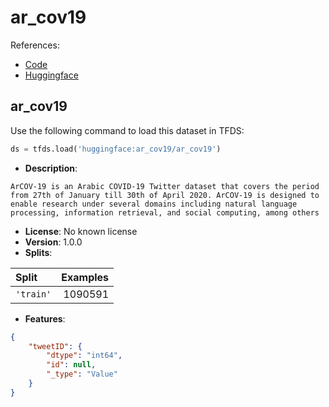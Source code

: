 # ar_cov19

References:

*   [Code](https://github.com/huggingface/datasets/blob/master/datasets/ar_cov19)
*   [Huggingface](https://huggingface.co/datasets/ar_cov19)


## ar_cov19


Use the following command to load this dataset in TFDS:

```python
ds = tfds.load('huggingface:ar_cov19/ar_cov19')
```

*   **Description**:

```
ArCOV-19 is an Arabic COVID-19 Twitter dataset that covers the period from 27th of January till 30th of April 2020. ArCOV-19 is designed to enable research under several domains including natural language processing, information retrieval, and social computing, among others
```

*   **License**: No known license
*   **Version**: 1.0.0
*   **Splits**:

Split  | Examples
:----- | -------:
`'train'` | 1090591

*   **Features**:

```json
{
    "tweetID": {
        "dtype": "int64",
        "id": null,
        "_type": "Value"
    }
}
```


